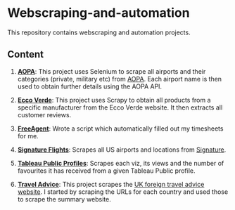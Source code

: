 # Webscraping-and-automation

This repository contains webscraping and automation projects.

## Content

1. **[AOPA](https://github.com/lb930/Webscraping-and-automation/tree/master/AOPA)**: This project uses Selenium to scrape all airports and their categories (private, military etc) from [AOPA](https://www.aopa.org/). Each airport name is then used to obtain further details using the AOPA API.

2. **[Ecco Verde](https://github.com/lb930/Webscraping-and-automation/tree/master/Ecco%20Verde)**: This project uses Scrapy to obtain all products from a specific manufacturer from the Ecco Verde website. It then extracts all customer reviews.

3. **[FreeAgent](https://github.com/lb930/Webscraping-and-automation/tree/master/FreeAgent)**: Wrote a script which automatically filled out my timesheets for me.

4. **[Signature Flights](https://github.com/lb930/Webscraping-and-automation/tree/master/Signature%20Flights)**: Scrapes all US airports and locations from [Signature](https://www.signatureflight.com/locations?region=us).

5. **[Tableau Public Profiles](https://github.com/lb930/Webscraping-and-automation/tree/master/Tableau%20Public%20Profiles)**: Scrapes each viz, its views and the number of favourites it has received from a given Tableau Public profile.

6. **[Travel Advice](https://github.com/lb930/Webscraping-and-automation/tree/master/Travel%20Advice)**: This project scrapes the [UK foreign travel advice website](https://www.gov.uk/foreign-travel-advice). I started by scraping the URLs for each country and used those to scrape the summary website. 
